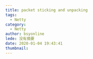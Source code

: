 ```yaml
---
title: packet sticking and unpacking
tags:
  - Netty
category:
  - Netty
author: bsyonline
lede: 没有摘要
date: 2020-01-04 19:43:41
thumbnail:
---
```

